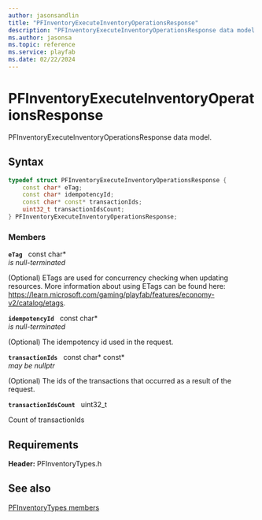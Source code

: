 ```yaml
---
author: jasonsandlin
title: "PFInventoryExecuteInventoryOperationsResponse"
description: "PFInventoryExecuteInventoryOperationsResponse data model."
ms.author: jasonsa
ms.topic: reference
ms.service: playfab
ms.date: 02/22/2024
---
```


# PFInventoryExecuteInventoryOperationsResponse  

PFInventoryExecuteInventoryOperationsResponse data model.  

## Syntax  
  
```cpp
typedef struct PFInventoryExecuteInventoryOperationsResponse {  
    const char* eTag;  
    const char* idempotencyId;  
    const char* const* transactionIds;  
    uint32_t transactionIdsCount;  
} PFInventoryExecuteInventoryOperationsResponse;  
```
  
### Members  
  
**`eTag`** &nbsp; const char*  
*is null-terminated*  
  
(Optional) ETags are used for concurrency checking when updating resources. More information about using ETags can be found here: https://learn.microsoft.com/gaming/playfab/features/economy-v2/catalog/etags.
  
**`idempotencyId`** &nbsp; const char*  
*is null-terminated*  
  
(Optional) The idempotency id used in the request.
  
**`transactionIds`** &nbsp; const char* const*  
*may be nullptr*  
  
(Optional) The ids of the transactions that occurred as a result of the request.
  
**`transactionIdsCount`** &nbsp; uint32_t  
  
Count of transactionIds
  
  
## Requirements  
  
**Header:** PFInventoryTypes.h
  
## See also  
[PFInventoryTypes members](../pfinventorytypes_members.md)  

  
  
